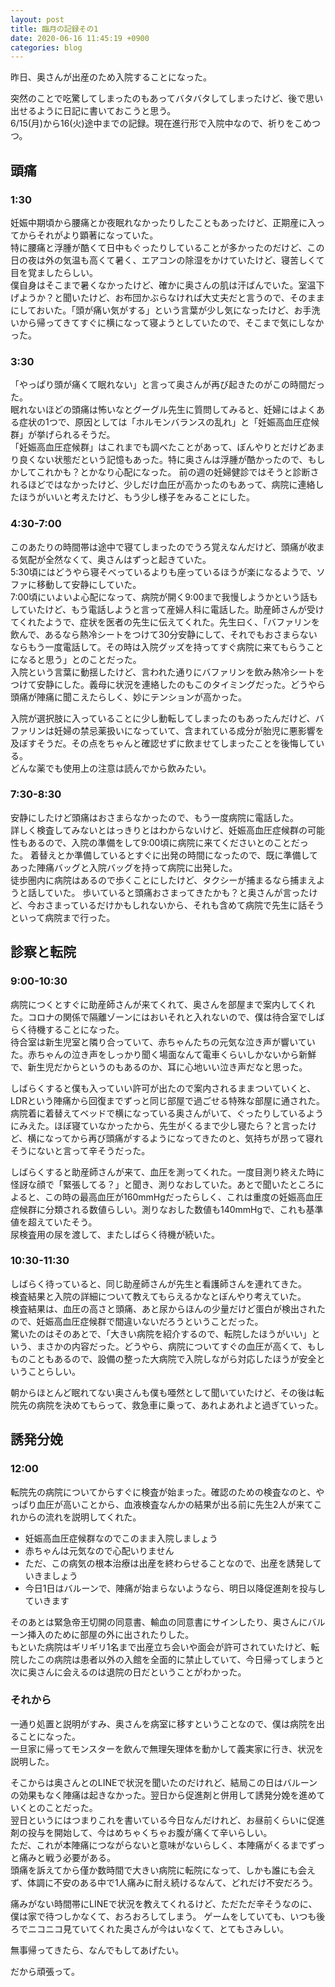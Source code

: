 ```yaml
---
layout: post
title: 臨月の記録その1 
date: 2020-06-16 11:45:19 +0900 
categories: blog
---
```


昨日、奥さんが出産のため入院することになった。

突然のことで吃驚してしまったのもあってバタバタしてしまったけど、後で思い出せるように日記に書いておこうと思う。  
6/15(月)から16(火)途中までの記録。現在進行形で入院中なので、祈りをこめつつ。


## 頭痛

### 1:30
妊娠中期頃から腰痛とか夜眠れなかったりしたこともあったけど、正期産に入ってからそれがより顕著になっていた。  
特に腰痛と浮腫が酷くて日中もぐったりしていることが多かったのだけど、この日の夜は外の気温も高くて暑く、エアコンの除湿をかけていたけど、寝苦しくて目を覚ましたらしい。  
僕自身はそこまで暑くなかったけど、確かに奥さんの肌は汗ばんでいた。室温下げようか？と聞いたけど、お布団かぶらなければ大丈夫だと言うので、そのままにしておいた。「頭が痛い気がする」という言葉が少し気になったけど、お手洗いから帰ってきてすぐに横になって寝ようとしていたので、そこまで気にしなかった。

### 3:30
「やっぱり頭が痛くて眠れない」と言って奥さんが再び起きたのがこの時間だった。  
眠れないほどの頭痛は怖いなとグーグル先生に質問してみると、妊婦にはよくある症状の1つで、原因としては「ホルモンバランスの乱れ」と「妊娠高血圧症候群」が挙げられるそうだ。  
「妊娠高血圧症候群」はこれまでも調べたことがあって、ぼんやりとだけどあまり良くない状態だという記憶もあった。特に奥さんは浮腫が酷かったので、もしかしてこれかも？とかなり心配になった。
前の週の妊婦健診ではそうと診断されるほどではなかったけど、少しだけ血圧が高かったのもあって、病院に連絡したほうがいいと考えたけど、もう少し様子をみることにした。

### 4:30-7:00
このあたりの時間帯は途中で寝てしまったのでうろ覚えなんだけど、頭痛が收まる気配が全然なくて、奥さんはずっと起きていた。  
5:30頃にはどうやら寝そべっているよりも座っているほうが楽になるようで、ソファに移動して安静にしていた。  
7:00頃にいよいよ心配になって、病院が開く9:00まで我慢しようかという話もしていたけど、もう電話しようと言って産婦人科に電話した。助産師さんが受けてくれたようで、症状を医者の先生に伝えてくれた。先生曰く、「バファリンを飲んで、あるなら熱冷シートをつけて30分安静にして、それでもおさまらないならもう一度電話して。その時は入院グッズを持ってすぐ病院に来てもらうことになると思う」とのことだった。  
入院という言葉に動揺したけど、言われた通りにバファリンを飲み熱冷シートをつけて安静にした。義母に状況を連絡したのもこのタイミングだった。どうやら頭痛が陣痛に聞こえたらしく、妙にテンションが高かった。

入院が選択肢に入っていることに少し動転してしまったのもあったんだけど、バファリンは妊婦の禁忌薬扱いになっていて、含まれている成分が胎児に悪影響を及ぼすそうだ。その点をちゃんと確認せずに飲ませてしまったことを後悔している。  
どんな薬でも使用上の注意は読んでから飲みたい。

### 7:30-8:30
安静にしたけど頭痛はおさまらなかったので、もう一度病院に電話した。  
詳しく検査してみないとはっきりとはわからないけど、妊娠高血圧症候群の可能性もあるので、入院の準備をして9:00頃に病院に来てくださいとのことだった。
着替えとか準備しているとすぐに出発の時間になったので、既に準備してあった陣痛バッグと入院バッグを持って病院に出発した。  
徒歩圏内に病院はあるので歩くことにしたけど、タクシーが捕まるなら捕まえようと話していた。
歩いていると頭痛おさまってきたかも？と奥さんが言ったけど、今おさまっているだけかもしれないから、それも含めて病院で先生に話そうといって病院まで行った。  


## 診察と転院

### 9:00-10:30
病院につくとすぐに助産師さんが来てくれて、奥さんを部屋まで案内してくれた。コロナの関係で隔離ゾーンにはおいそれと入れないので、僕は待合室でしばらく待機することになった。  
待合室は新生児室と隣り合っていて、赤ちゃんたちの元気な泣き声が響いていた。赤ちゃんの泣き声をしっかり聞く場面なんて電車くらいしかないから新鮮で、新生児だからというのもあるのか、耳に心地いい泣き声だなと思った。

しばらくすると僕も入っていい許可が出たので案内されるままついていくと、LDRという陣痛から回復までずっと同じ部屋で過ごせる特殊な部屋に通された。  
病院着に着替えてベッドで横になっている奥さんがいて、ぐったりしているようにみえた。ほぼ寝ていなかったから、先生がくるまで少し寝たら？と言ったけど、横になってから再び頭痛がするようになってきたのと、気持ちが昂って寝れそうにないと言って辛そうだった。

しばらくすると助産師さんが来て、血圧を測ってくれた。一度目測り終えた時に怪訝な顔で「緊張してる？」と聞き、測りなおしていた。あとで聞いたところによると、この時の最高血圧が160mmHgだったらしく、これは重度の妊娠高血圧症候群に分類される数値らしい。測りなおした数値も140mmHgで、これも基準値を超えていたそう。  
尿検査用の尿を渡して、またしばらく待機が続いた。

### 10:30-11:30
しばらく待っていると、同じ助産師さんが先生と看護師さんを連れてきた。  
検査結果と入院の詳細について教えてもらえるかなとぼんやり考えていた。  
検査結果は、血圧の高さと頭痛、あと尿からほんの少量だけど蛋白が検出されたので、妊娠高血圧症候群で間違いないだろうということだった。  
驚いたのはそのあとで、「大きい病院を紹介するので、転院したほうがいい」という、まさかの内容だった。どうやら、病院についてすぐの血圧が高くて、もしものこともあるので、設備の整った大病院で入院しながら対応したほうが安全ということらしい。

朝からほとんど眠れてない奥さんも僕も唖然として聞いていたけど、その後は転院先の病院を決めてもらって、救急車に乗って、あれよあれよと過ぎていった。


## 誘発分娩

### 12:00
転院先の病院についてからすぐに検査が始まった。確認のための検査なのと、やっぱり血圧が高いことから、血液検査なんかの結果が出る前に先生2人が来てこれからの流れを説明してくれた。

- 妊娠高血圧症候群なのでこのまま入院しましょう
- 赤ちゃんは元気なので心配いりません
- ただ、この病気の根本治療は出産を終わらせることなので、出産を誘発していきましょう
- 今日1日はバルーンで、陣痛が始まらないようなら、明日以降促進剤を投与していきます

そのあとは緊急帝王切開の同意書、輸血の同意書にサインしたり、奥さんにバルーン挿入のために部屋の外に出されたりした。  
もといた病院はギリギリ1名まで出産立ち会いや面会が許可されていたけど、転院したこの病院は患者以外の入館を全面的に禁止していて、今日帰ってしまうと次に奥さんに会えるのは退院の日だということがわかった。

### それから
一通り処置と説明がすみ、奥さんを病室に移すということなので、僕は病院を出ることになった。  
一旦家に帰ってモンスターを飲んで無理矢理体を動かして義実家に行き、状況を説明した。

そこからは奥さんとのLINEで状況を聞いたのだけれど、結局この日はバルーンの効果もなく陣痛は起きなかった。翌日から促進剤と併用して誘発分娩を進めていくとのことだった。  
翌日というにはつまりこれを書いている今日なんだけれど、お昼前くらいに促進剤の投与を開始して、今はめちゃくちゃお腹が痛くて辛いらしい。  
ただ、これが本陣痛につながらないと意味がないらしく、本陣痛がくるまでずっと痛みと戦う必要がある。  
頭痛を訴えてから僅か数時間で大きい病院に転院になって、しかも誰にも会えず、体調に不安のある中で1人痛みに耐え続けるなんて、どれだけ不安だろう。

痛みがない時間帯にLINEで状況を教えてくれるけど、ただただ辛そうなのに、僕は家で待つしかなくて、おろおろしてしまう。
ゲームをしていても、いつも後ろでニコニコ見ていてくれた奥さんが今はいなくて、とてもさみしい。

無事帰ってきたら、なんでもしてあげたい。

だから頑張って。
